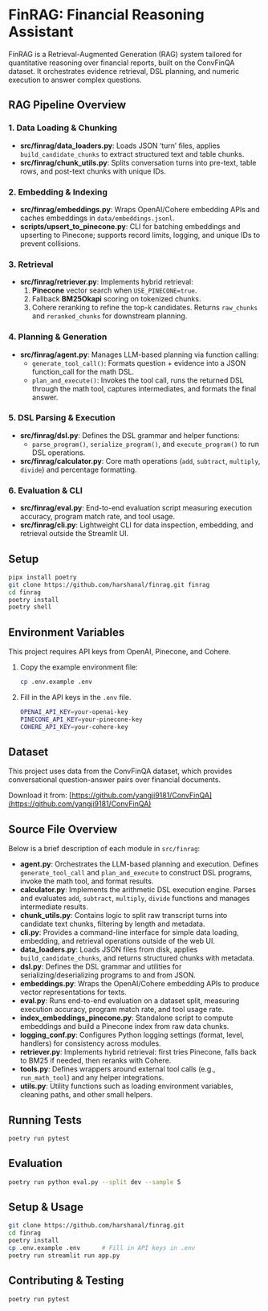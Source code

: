 # FinRAG: Financial Reasoning Assistant

FinRAG is a Retrieval-Augmented Generation (RAG) system tailored for quantitative reasoning over financial reports, built on the ConvFinQA dataset. It orchestrates evidence retrieval, DSL planning, and numeric execution to answer complex questions.

## RAG Pipeline Overview

### 1. Data Loading & Chunking
- **src/finrag/data_loaders.py**: Loads JSON ‘turn’ files, applies `build_candidate_chunks` to extract structured text and table chunks.
- **src/finrag/chunk_utils.py**: Splits conversation turns into pre-text, table rows, and post-text chunks with unique IDs.

### 2. Embedding & Indexing
- **src/finrag/embeddings.py**: Wraps OpenAI/Cohere embedding APIs and caches embeddings in `data/embeddings.jsonl`.
- **scripts/upsert_to_pinecone.py**: CLI for batching embeddings and upserting to Pinecone; supports record limits, logging, and unique IDs to prevent collisions.

### 3. Retrieval
- **src/finrag/retriever.py**: Implements hybrid retrieval:
  1. **Pinecone** vector search when `USE_PINECONE=true`.
  2. Fallback **BM25Okapi** scoring on tokenized chunks.
  3. Cohere reranking to refine the top-k candidates.
  Returns `raw_chunks` and `reranked_chunks` for downstream planning.

### 4. Planning & Generation
- **src/finrag/agent.py**: Manages LLM-based planning via function calling:
  - `generate_tool_call()`: Formats question + evidence into a JSON function_call for the math DSL.
  - `plan_and_execute()`: Invokes the tool call, runs the returned DSL through the math tool, captures intermediates, and formats the final answer.

### 5. DSL Parsing & Execution
- **src/finrag/dsl.py**: Defines the DSL grammar and helper functions:
  - `parse_program()`, `serialize_program()`, and `execute_program()` to run DSL operations.
- **src/finrag/calculator.py**: Core math operations (`add`, `subtract`, `multiply`, `divide`) and percentage formatting.

### 6. Evaluation & CLI
- **src/finrag/eval.py**: End-to-end evaluation script measuring execution accuracy, program match rate, and tool usage.
- **src/finrag/cli.py**: Lightweight CLI for data inspection, embedding, and retrieval outside the Streamlit UI.

## Setup

```bash
pipx install poetry
git clone https://github.com/harshanal/finrag.git finrag
cd finrag
poetry install
poetry shell
```

## Environment Variables

This project requires API keys from OpenAI, Pinecone, and Cohere.

1. Copy the example environment file:
   ```bash
   cp .env.example .env
   ```

2. Fill in the API keys in the `.env` file.

    ```bash
    OPENAI_API_KEY=your-openai-key
    PINECONE_API_KEY=your-pinecone-key
    COHERE_API_KEY=your-cohere-key
    ```

## Dataset
This project uses data from the ConvFinQA dataset, which provides conversational question-answer pairs over financial documents.

Download it from: [https://github.com/yangji9181/ConvFinQA](https://github.com/yangji9181/ConvFinQA)

## Source File Overview

Below is a brief description of each module in `src/finrag`:

- **agent.py**: Orchestrates the LLM-based planning and execution. Defines `generate_tool_call` and `plan_and_execute` to construct DSL programs, invoke the math tool, and format results.
- **calculator.py**: Implements the arithmetic DSL execution engine. Parses and evaluates `add`, `subtract`, `multiply`, `divide` functions and manages intermediate results.
- **chunk_utils.py**: Contains logic to split raw transcript turns into candidate text chunks, filtering by length and metadata.
- **cli.py**: Provides a command-line interface for simple data loading, embedding, and retrieval operations outside of the web UI.
- **data_loaders.py**: Loads JSON files from disk, applies `build_candidate_chunks`, and returns structured chunks with metadata.
- **dsl.py**: Defines the DSL grammar and utilities for serializing/deserializing programs to and from JSON.
- **embeddings.py**: Wraps the OpenAI/Cohere embedding APIs to produce vector representations for texts.
- **eval.py**: Runs end-to-end evaluation on a dataset split, measuring execution accuracy, program match rate, and tool usage rate.
- **index_embeddings_pinecone.py**: Standalone script to compute embeddings and build a Pinecone index from raw data chunks.
- **logging_conf.py**: Configures Python logging settings (format, level, handlers) for consistency across modules.
- **retriever.py**: Implements hybrid retrieval: first tries Pinecone, falls back to BM25 if needed, then reranks with Cohere.
- **tools.py**: Defines wrappers around external tool calls (e.g., `run_math_tool`) and any helper integrations.
- **utils.py**: Utility functions such as loading environment variables, cleaning paths, and other small helpers.

## Running Tests

```bash
poetry run pytest
```

## Evaluation

```bash
poetry run python eval.py --split dev --sample 5
```

## Setup & Usage

```bash
git clone https://github.com/harshanal/finrag.git
cd finrag
poetry install
cp .env.example .env      # Fill in API keys in .env
poetry run streamlit run app.py
```

## Contributing & Testing

```bash
poetry run pytest
